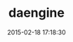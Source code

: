 ---
layout: post
title:  "daengine"
repo:   "johnsinco/daengine"
date:   2015-02-18 17:18:30
gemurl: https://github.com/johnsinco/daengine
---